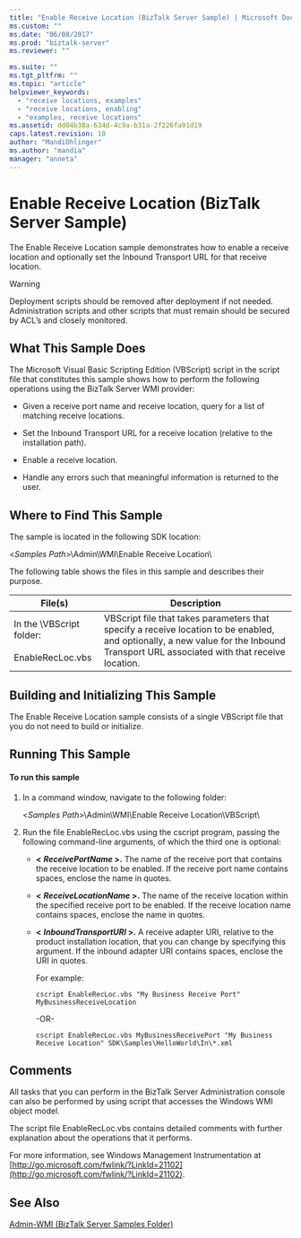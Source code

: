 ```yaml
---
title: "Enable Receive Location (BizTalk Server Sample) | Microsoft Docs"
ms.custom: ""
ms.date: "06/08/2017"
ms.prod: "biztalk-server"
ms.reviewer: ""

ms.suite: ""
ms.tgt_pltfrm: ""
ms.topic: "article"
helpviewer_keywords: 
  - "receive locations, examples"
  - "receive locations, enabling"
  - "examples, receive locations"
ms.assetid: dd04b38a-634d-4c9a-b31a-2f226fa91d19
caps.latest.revision: 10
author: "MandiOhlinger"
ms.author: "mandia"
manager: "anneta"
---
```

# Enable Receive Location (BizTalk Server Sample)
The Enable Receive Location sample demonstrates how to enable a receive location and optionally set the Inbound Transport URL for that receive location.  
  
> [!WARNING]
>  Deployment scripts should be removed after deployment if not needed. Administration scripts and other scripts that must remain should be secured by ACL’s and closely monitored.  
  
## What This Sample Does  
 The Microsoft Visual Basic Scripting Edition (VBScript) script in the script file that constitutes this sample shows how to perform the following operations using the BizTalk Server WMI provider:  
  
-   Given a receive port name and receive location, query for a list of matching receive locations.  
  
-   Set the Inbound Transport URL for a receive location (relative to the installation path).  
  
-   Enable a receive location.  
  
-   Handle any errors such that meaningful information is returned to the user.  
  
## Where to Find This Sample  
 The sample is located in the following SDK location:  
  
 \<*Samples Path*\>\Admin\WMI\Enable Receive Location\  
  
 The following table shows the files in this sample and describes their purpose.  
  
|File(s)|Description|  
|---------------|-----------------|  
|In the \VBScript folder:<br /><br /> EnableRecLoc.vbs|VBScript file that takes parameters that specify a receive location to be enabled, and optionally, a new value for the Inbound Transport URL associated with that receive location.|  
  
## Building and Initializing This Sample  
 The Enable Receive Location sample consists of a single VBScript file that you do not need to build or initialize.  
  
## Running This Sample  
  
#### To run this sample  
  
1.  In a command window, navigate to the following folder:  
  
     \<*Samples Path*\>\Admin\WMI\Enable Receive Location\VBScript\  
  
2.  Run the file EnableRecLoc.vbs using the cscript program, passing the following command-line arguments, of which the third one is optional:  
  
    -   **\<**
         ***ReceivePortName* \>.** The name of the receive port that contains the receive location to be enabled. If the receive port name contains spaces, enclose the name in quotes.  
  
    -   **\<**
         ***ReceiveLocationName* \>.** The name of the receive location within the specified receive port to be enabled. If the receive location name contains spaces, enclose the name in quotes.  
  
    -   **\<**
         ***InboundTransportURI* \>.** A receive adapter URI, relative to the product installation location, that you can change by specifying this argument. If the inbound adapter URI contains spaces, enclose the URI in quotes.  
  
         For example:  
  
        ```  
        cscript EnableRecLoc.vbs "My Business Receive Port" MyBusinessReceiveLocation  
        ```  
  
         -OR-  
  
        ```  
        cscript EnableRecLoc.vbs MyBusinessReceivePort "My Business Receive Location" SDK\Samples\HelloWorld\In\*.xml  
        ```  
  
## Comments  
 All tasks that you can perform in the BizTalk Server Administration console can also be performed by using script that accesses the Windows WMI object model.  
  
 The script file EnableRecLoc.vbs contains detailed comments with further explanation about the operations that it performs.  
  
 For more information, see Windows Management Instrumentation at [http://go.microsoft.com/fwlink/?LinkId=21102](http://go.microsoft.com/fwlink/?LinkId=21102).  
  
## See Also  
 [Admin-WMI (BizTalk Server Samples Folder)](../core/admin-wmi-biztalk-server-samples-folder.md)